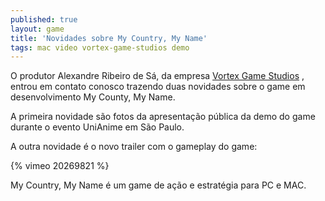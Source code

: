 ```yaml
---
published: true
layout: game
title: 'Novidades sobre My Country, My Name'
tags: mac video vortex-game-studios demo
---
```

O produtor Alexandre Ribeiro de S&#225;, da empresa <a href="http://vortexgamestudios.com.br" target="_blank">Vortex Game Studios</a>
, entrou em contato conosco trazendo duas novidades sobre o game em desenvolvimento My County, My Name.</p>
 </p>
A primeira novidade s&#227;o fotos da apresenta&#231;&#227;o p&#250;blica da demo do game durante o evento UniAnime em S&#227;o Paulo.</p>
 </p>


 </p>
A outra novidade &#233; o novo trailer com o gameplay do game:</p>
 </p>
{% vimeo 20269821 %}</p>
 </p>
My Country, My Name &#233; um game de a&#231;&#227;o e estrat&#233;gia para PC e MAC.</p>
 </p>

